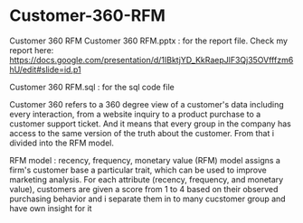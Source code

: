 # Customer-360-RFM
Customer 360 RFM
Customer 360 RFM.pptx : for the report file. Check my report here: https://docs.google.com/presentation/d/1IBktjYD_KkRaepJlF3Qj35OVfffzm6hU/edit#slide=id.p1

Customer 360 RFM.sql : for the sql code file 

Customer 360 refers to a 360 degree view of a customer's data including every interaction, from a website inquiry to a product purchase to a customer support ticket. And it means that every group in the company has access to the same version of the truth about the customer. From that i divided into the RFM model.

RFM model : 
 recency, frequency, monetary value (RFM) model assigns a firm's customer base a particular trait, which can be used to improve marketing analysis. For each attribute (recency, frequency, and monetary value), customers are given a score from 1 to 4  based on their observed purchasing behavior and i separate them in to many cucstomer group and have own insight for it 

